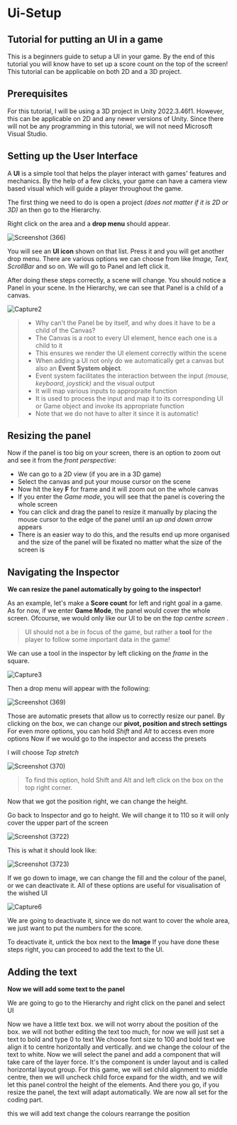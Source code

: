 # Ui-Setup
## Tutorial for putting an UI in a game
This is a beginners guide to setup a UI in your game.
By the end of this tutorial you will know have to set up a score count on the top of the screen!
This tutorial can be applicable on both 2D and a 3D project.

## Prerequisites

For this tutorial, I will be using a 3D project in Unity 2022.3.46f1. However, this can be applicable on 2D and any newer versions of Unity.
Since there will not be any programming in this tutorial, we will not need Microsoft Visual Studio.


## Setting up the User Interface

A **UI** is a simple tool that helps the player interact with games' features and mechanics. By the help of a few clicks, your game can have a camera view based visual which will guide a player throughout the game.

The first thing we need to do is open a project *(does not matter if it is 2D or 3D)* an then go to the Hierarchy. 

Right click on the area and a **drop menu** should appear.

![Screenshot (366)](https://github.com/user-attachments/assets/62f2943b-fec3-404d-9fb1-e9538fbc8466)

You will see an **UI icon** shown on that list. Press it and you will get another drop menu. There are various options we can choose from like *Image, Text, ScrollBar* and so on.
We will go to Panel and left click it.

After doing these steps correctly, a scene will change. You should notice a Panel in your scene. In the Hierarchy, we can see that Panel is a child of a canvas.

![Capture2](https://github.com/user-attachments/assets/125e3d43-8683-42b5-9bab-c5b1558f2c25)


> - Why can't the Panel be by itself, and why does it have to be a child of the Canvas?
> - The Canvas is a root to every UI element, hence each one is a child to it
> - This ensures we render the UI element correctly within the scene
> - When adding a UI not only do we automatically get a canvas but also an **Event System object**.
> - Event system facilitates the interaction between the input *(mouse, keyboard, joystick)* and the visual output
> - It will map various inputs to appropraite function
> - It is used to process the input and map it to its corresponding UI or Game object and invoke its appropriate function
> - Note that we do not have to alter it since it is automatic!

## Resizing the panel


Now if the panel is too big on your screen, there is an option to zoom out and see it from the *front perspective*:
- We can go to a 2D view (if you are in a 3D game)
- Select the canvas and put your mouse cursor on the scene
- Now hit the key **F** for frame and it will zoom out on the whole canvas
- If you enter the *Game mode*, you will see that the panel is covering the whole screen
- You can click and drag the panel to resize it manually by placing the mouse cursor to the edge of the panel until an *up and down arrow* appears
- There is an easier way to do this, and the results end up more organised and the size of the panel will be fixated no matter what the size of the screen is

## Navigating the Inspector

**We can resize the panel automatically by going to the inspector!**

As an example, let's make a **Score count** for left and right goal in a game.
As for now, if we enter **Game Mode**, the panel would cover the whole screen. Ofcourse, we would only like our UI to be on the *top centre screen* .

> UI should not a be in focus of the game, but rather a **tool** for the player to follow some important data in the game!

We can use a tool in the inspector by left clicking on the *frame* in the square. 

![Capture3](https://github.com/user-attachments/assets/849b1d3d-bbd1-4f10-8669-8850764ea1b7)

Then a drop menu will appear with the following:

![Screenshot (369)](https://github.com/user-attachments/assets/c763d723-127e-4f85-8654-f1cc92459ec8)

Those are automatic presets that allow us to correctly resize our panel.
By clicking on the box, we can change our **pivot, position and strech settings**
For even more options, you can hold *Shift* and *Alt* to access even more options
Now if we would go to the inspector and access the presets

I will choose *Top stretch*

![Screenshot (370)](https://github.com/user-attachments/assets/a6b1f840-6e9e-4458-b1d4-6c5b64a5ac28)
> To find this option, hold Shift and Alt and left click on the box on the top right corner.

Now that we got the position right, we can change the height.

Go back to Inspector and go to height.
We will change it to 110 so it will only cover the upper part of the screen

![Screenshot (3722)](https://github.com/user-attachments/assets/e7d66cf7-1d0f-449e-9a20-d7a295d0cc82)

This is what it should look like:

![Screenshot (3723)](https://github.com/user-attachments/assets/da55ef66-8836-4a92-9ae7-61069cffce80)

If we go down to image, we can change the fill and the colour of the panel, or we can deactivate it.
All of these options are useful for visualisation of the wished UI

![Capture6](https://github.com/user-attachments/assets/b20d13f4-39fe-4af4-9292-66439052c533)

We are going to deactivate it, since we do not want to cover the whole area, we just want to put the numbers for the score.

To deactivate it, untick the box next to the **Image**
If you have done these steps right, you can proceed to add the text to the UI.

## Adding the text
**Now we will add some text to the panel**

We are going to go to the Hierarchy and right click on the panel and select UI

Now we have a little text box.
we will not worry about the position of the box.
 we will not bother editing the text too much, for now we will just set a text to bold and type 0 to text
 We choose font size to 100 and bold text
 we align it  to centre horizontally and vertically.
 and we change the colour of the text to white.
 Now we will select the panel and add a component that will take care of the layer force. It's the component is under layout and is called horizontal layout group. For this game, we will set child alignment to middle centre, then we will uncheck child force expand for the width, and we will let this panel control the height of the  elements. And there you go, if you resize the panel, the text will adapt automatically. We are now all set for the coding part.

 

this we will add text
change the colours
rearrange the position



 



